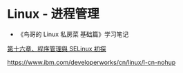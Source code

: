 # Linux - 进程管理

- 《鸟哥的 Linux 私房菜 基础篇》学习笔记

[第十六章、程序管理與 SELinux 初探](https://gitee.com/mrhuangyuhui/notes/blob/master/tutorials/linux/linux-vbird-basic/ch16.md)

<https://www.ibm.com/developerworks/cn/linux/l-cn-nohup>